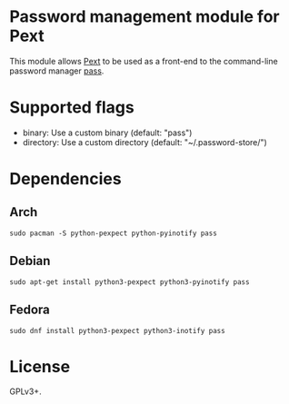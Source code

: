 # Password management module for Pext
This module allows [Pext](https://github.com/Pext/Pext) to be used as a
front-end to the command-line password manager
[pass](https://www.passwordstore.org/).

# Supported flags
- binary: Use a custom binary (default: "pass")
- directory: Use a custom directory (default: "~/.password-store/")

# Dependencies
## Arch

    sudo pacman -S python-pexpect python-pyinotify pass

## Debian

    sudo apt-get install python3-pexpect python3-pyinotify pass

## Fedora

    sudo dnf install python3-pexpect python3-inotify pass

# License
GPLv3+.
